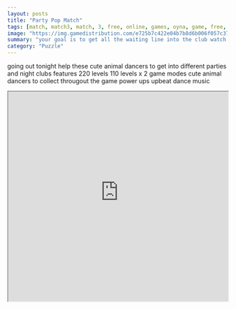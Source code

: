 ```yaml
---
layout: posts
title: "Party Pop Match"
tags: [match, match3, match, 3, free, online, games, oyna, game, free, games, play, play, games]
image: "https://img.gamedistribution.com/e725b7c422e04b7b8d6b006f057c371d-1280x720.jpeg"
summary: "your goal is to get all the waiting line into the club watch the first animal in the line and the match number required to go past the bouncer match specific animals in the crowd to let them in moves mode complete the requirements using as few moves as possible time mode complete the requirements before time runs out  free online games oyna game free games play play games"
category: "Puzzle"
---
```


going out tonight help these cute animal dancers to get into different parties and night clubs features 220 levels 110 levels x 2 game modes cute animal dancers to collect througout the game power ups upbeat dance music

<iframe width="100%" height="480px;" src="https://html5.gamedistribution.com/e725b7c422e04b7b8d6b006f057c371d/"></iframe>